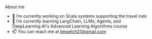 About me

- 🔭 I’m currently working on Scala systems supporting the travel indc
- 🌱 I’m currently learning LangChain, LLMs, Agents, and DeepLearning.AI's Advanced Learning Algorithms course
- 📫 You can reach me at bewelch21@gmail.com
